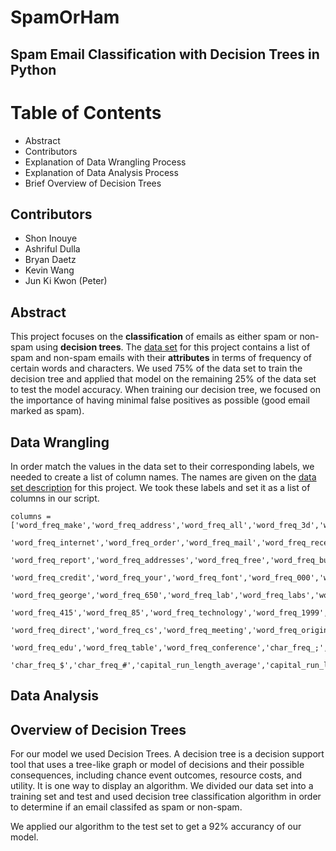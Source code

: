 # SpamOrHam

## Spam Email Classification with Decision Trees in Python

# Table of Contents
* Abstract 
* Contributors
* Explanation of Data Wrangling Process
* Explanation of Data Analysis Process
* Brief Overview of Decision Trees

## Contributors
* Shon Inouye
* Ashriful Dulla
* Bryan Daetz 
* Kevin Wang
* Jun Ki Kwon (Peter)

## Abstract
This project focuses on the **classification** of emails as either spam or non-spam using **decision trees**. The [data set](https://archive.ics.uci.edu/ml/datasets/Spambase) for this project contains a list of spam and non-spam emails with their **attributes** in terms of frequency of certain words and characters. We used 75% of the data set to train the decision tree and applied that model on the remaining 25% of the data set to test the model accuracy. When training our decision tree, we focused on the importance of having minimal false positives as possible (good email marked as spam).

## Data Wrangling
In order match the values in the data set to their corresponding labels, we needed to create a list of column names. The names are given on the [data set description](https://archive.ics.uci.edu/ml/machine-learning-databases/spambase/spambase.names) for this project. We took these labels and set it as a list of columns in our script.

    columns = ['word_freq_make','word_freq_address','word_freq_all','word_freq_3d','word_freq_our','word_freq_over','word_freq_remove',
                'word_freq_internet','word_freq_order','word_freq_mail','word_freq_receive','word_freq_will','word_freq_people',
                'word_freq_report','word_freq_addresses','word_freq_free','word_freq_business','word_freq_email','word_freq_you',
                'word_freq_credit','word_freq_your','word_freq_font','word_freq_000','word_freq_money','word_freq_hp','word_freq_hpl',
                'word_freq_george','word_freq_650','word_freq_lab','word_freq_labs','word_freq_telnet','word_freq_857','word_freq_data',
                'word_freq_415','word_freq_85','word_freq_technology','word_freq_1999','word_freq_parts','word_freq_pm',
                'word_freq_direct','word_freq_cs','word_freq_meeting','word_freq_original','word_freq_project','word_freq_re',
                'word_freq_edu','word_freq_table','word_freq_conference','char_freq_;','char_freq_(','char_freq_[','char_freq_!',
                'char_freq_$','char_freq_#','capital_run_length_average','capital_run_length_longest','capital_run_length_total']
## Data Analysis


## Overview of Decision Trees
For our model we used Decision Trees. A decision tree is a decision support tool that uses a tree-like graph or model of decisions and their possible consequences, including chance event outcomes, resource costs, and utility. It is one way to display an algorithm. We divided our data set into a training set and test and used decision tree classification algorithm in order to determine if an email classifed as spam or non-spam. 



We applied our algorithm to the test set to get a 92% accurancy of our model. 
